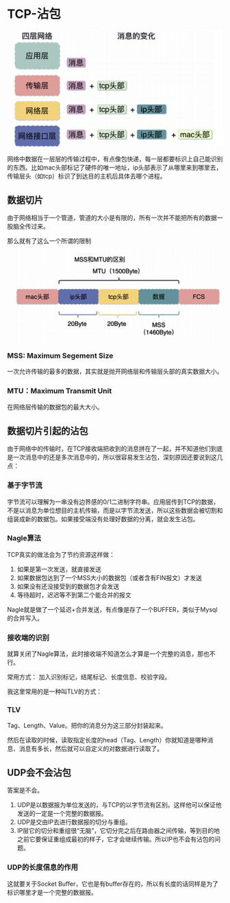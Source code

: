# TCP-沾包
![image](./TCP-01.png)

网络中数据在一层层的传输过程中，有点像包快递，每一层都要标识上自己能识别的东西。比如mac头部标记了硬件的唯一地址，ip头部表示了从哪里来到哪里去，传输层头（如tcp）标识了到达目的主机后具体去哪个进程。

## 数据切片
由于网络相当于一个管道，管道的大小是有限的，所有一次并不能把所有的数据一股脑全传过来。

那么就有了这么一个所谓的限制
![image](./TCP-02.png)
### MSS: Maximum Segement Size
一次允许传输的最多的数据，其实就是抛开网络层和传输层头部的真实数据大小。
### MTU：Maximum Transmit Unit
在网络层传输的数据包的最大大小。

## 数据切片引起的沾包
由于网络中的传输时，在TCP接收端把收到的消息拼在了一起，并不知道他们到底是一次消息中的还是多次消息中的，所以很容易发生沾包，深刻原因还要说到这几点：

### 基于字节流
字节流可以理解为一串没有边界感的0/1二进制字符串。应用层传到TCP的数据，不是以消息为单位想目的主机传输，而是以字节流发送，所以这些数据会被切割和组装成新的数据包。如果接受端没有处理好数据的分离，就会发生沾包。

### Nagle算法
TCP真实的做法会为了节约资源这样做：
1. 如果是第一次发送，就直接发送
2. 如果数据包达到了一个MSS大小的数据包（或者含有FIN报文）才发送
3. 如果没有还没接受到的数据包才会发送
4. 等待超时，迟迟等不到第二个能合并的报文

Nagle就是做了一个延迟+合并发送，有点像是存了一个BUFFER，类似于Mysql的合并写入。

### 接收端的识别
就算关闭了Nagle算法，此时接收端不知道怎么才算是一个完整的消息，那也不行。

常用方式：
加入识别标记，结尾标记、长度信息、校验字段。

我这里常用的是一种叫TLV的方式：
### TLV
Tag、Length、Value。把你的消息分为这三部分封装起来。

然后在读取的时候，读取指定长度的head（Tag、Length）你就知道是哪种消息、消息有多长，然后就可以自定义的对数据进行读取了。

## UDP会不会沾包

答案是不会。

1. UDP是以数据报为单位发送的，与TCP的以字节流有区别。这样他可以保证他发送的一定是一个完整的数据报。
2. UDP是交由IP去进行数据报的切分与重组。
3. IP层它的切分和重组很“无脑”，它切分完之后在路由器之间传输，等到目的地之前它要保证重组成最初的样子，它才会继续传输。所以IP也不会有沾包的问题。

### UDP的长度信息的作用
这就要关于Socket Buffer，它也是有buffer存在的，所以有长度的话同样是为了标识哪里才是一个完整的数据报。
